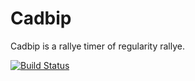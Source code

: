 # Cadbip

Cadbip is a rallye timer of regularity rallye.

[![Build Status](https://travis-ci.org/leroilion/cadbip.svg?branch=master)](https://travis-ci.org/leroilion/cadbip)
